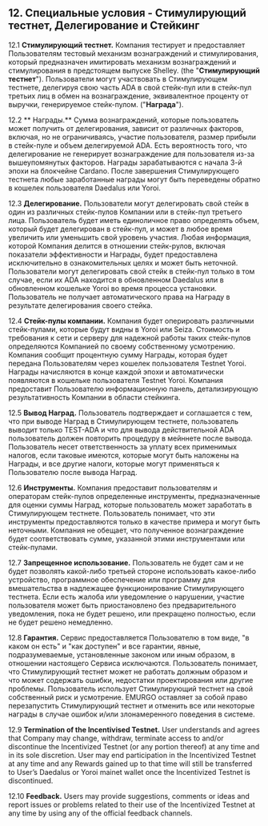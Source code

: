 ## 12. Специальные условия - Стимулирующий тестнет, Делегирование и Стейкинг

12.1 **Стимулирующий тестнет.** Компания тестирует и предоставляет Пользователям тестовый механизм вознаграждений и стимулирования, который предназначен имитировать механизм вознаграждений и стимулирования в предстоящем выпуске Shelley. (the "**Стимулирующий тестнет**"). Пользователи могут участвовать в Стимулирующем тестнете, делегируя свою часть ADA в свой стейк-пул или в стейк-пул третьих лиц в обмен на вознаграждение, эквивалентное проценту от выручки, генерируемое стейк-пулом. ("**Награда**").

12.2 ** Награды.** Сумма вознаграждений, которые пользователь может получить от делегирования, зависит от различных факторов, включая, но не ограничиваясь, участие пользователя, размер прибыли в стейк-пуле и объем делегируемой ADA. Есть вероятность того, что делегирование не генерирует вознаграждение для пользователя из-за вышеупомянутых факторов. Награды зарабатываются с начала 3-й эпохи на блокчейне Cardano. После завершения Стимулирующего тестнета любые заработанные награды могут быть переведены обратно в кошелек пользователя Daedalus или Yoroi.

12.3 **Делегирование.** Пользователи могут делегировать свой стейк в один из различных стейк-пулов Компании или в стейк-пул третьего лица. Пользователь будет иметь единоличное право определять объем, который будет делегирован в стейк-пул, и может в любое время увеличить или уменьшить свой уровень участия. Любая информация, которой Компания делится в отношении стейк-рулов, включая показатели эффективности и Награды, будет предоставлена исключительно в ознакомительных целях и может быть неточной. Пользователи могут делегировать свой стейк в стейк-пул только в том случае, если их ADA находится в обновленном Daedalus или в обновленном кошельке Yoroi во время процесса установки. Пользователь не получает автоматического права на Награду в результате делегирования своего стейка.

12.4 **Стейк-пулы компании.** Компания будет оперировать различными стейк-пулами, которые будут видны в Yoroi или Seiza. Стоимость и требования к сети и серверу для надежной работы таких стейк-пулов определяются Компанией по своему собственному усмотрению. Компания сообщит процентную сумму Награды, которая будет передана Пользователям через кошелек пользователя Testnet Yoroi. Награды начисляются в конце каждой эпохи и автоматически появляются в кошельке пользователя Testnet Yoroi. Компания предоставит Пользователю информационную панель, детализирующую результативность Компании в области стейкинга.

12.5 **Вывод Наград.** Пользователь подтверждает и соглашается с тем, что при выводе Наград в Стимулирующем тестнете, пользователь выводит только TEST-ADA и что для вывода действительной ADA пользователь должен повторить процедуру в мейннете после вывода. Пользователь несет ответственность за уплату всех применимых налогов, если таковые имеются, которые могут быть наложены на Награды, и все другие налоги, которые могут применяться к Пользователю после вывода Наград.

12.6 **Инструменты.** Компания предоставит пользователям и операторам стейк-пулов определенные инструменты, предназначенные для оценки суммы Наград, которые пользователь может заработать в Стимулирующем тестнете. Пользователь понимает, что эти инструменты предоставляются только в качестве примера и могут быть неточными. Компания не обещает, что полученное вознаграждение будет соответствовать сумме, указанной этими инструментами или стейк-пулами.

12.7 **Запрещенное использование.** Пользователь не будет сам и не будет позволять какой-либо третьей стороне использовать какое-либо устройство, программное обеспечение или программу для вмешательства в надлежащее функционирование Стимулирующего тестнета. Если есть жалоба или уведомление о нарушении, участие пользователя может быть приостановлено без предварительного уведомления, пока не будет решено, или прекращено полностью, если не будет решено немедленно.

12.8 **Гарантия.** Сервис предоставляется Пользователю в том виде, "в каком он есть" и "как доступен" и все гарантии, явные, подразумеваемые, установленные законом или иным образом, в отношении настоящего Сервиса исключаются. Пользователь понимает, что Стимулирующий тестнет может не работать должным образом и что может содержать ошибки, недостатки проектирования или другие проблемы. Пользователь использует Стимулирующий тестнет на свой собственный риск и усмотрение. EMURGO оставляет за собой право перезапустить Стимулирующий тестнет и отменить все или некоторые награды в случае ошибок и/или злонамеренного поведения в системе.

12.9 **Termination of the Incentivised Testnet.** User understands and agrees that Company may change, withdraw, terminate access to and/or discontinue the Incentivized Testnet (or any portion thereof) at any time and in its sole discretion. User may end participation in the Incentivized Testnet at any time and any Rewards gained up to that time will still be transferred to User’s Daedalus or Yoroi mainet wallet once the Incentivized Testnet is discontinued.

12.10 **Feedback.** Users may provide suggestions, comments or ideas and report issues or problems related to their use of the Incentivized Testnet at any time by using any of the official feedback channels.
